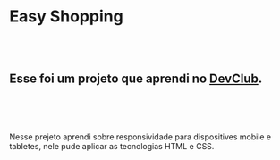 <h1>Easy Shopping</h1>
<br>
<br>
<h2>Esse foi um projeto que aprendi no <a href="https://rodolfomori.com.br/devclub">DevClub</a>.</h2>
<br>
<br>
<br>
<p>Nesse prejeto aprendi sobre responsividade para dispositives mobile e tabletes, nele pude aplicar as tecnologias HTML e CSS.</p>
